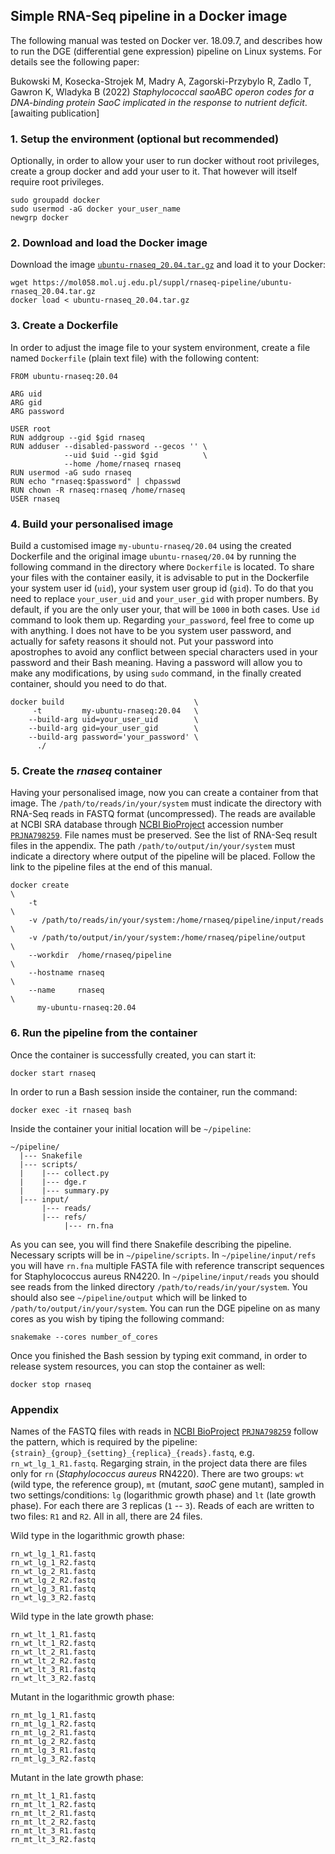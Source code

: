 ## Simple RNA-Seq pipeline in a Docker image
The following manual was tested on Docker ver. 18.09.7, and describes how to run the DGE (differential gene expression) pipeline on Linux systems. For details see the following paper:

Bukowski M, Kosecka-Strojek M, Madry A, Zagorski-Przybylo R, Zadlo T, Gawron K, Wladyka B (2022) _Staphylococcal saoABC operon codes for a DNA-binding protein SaoC implicated in the response to nutrient deficit_. [awaiting publication]

### 1. Setup the environment (optional but recommended)
Optionally, in order to allow your user to run docker without root privileges, create a group docker and add your user to it. That however will itself require root privileges.
```
sudo groupadd docker
sudo usermod -aG docker your_user_name
newgrp docker
```
### 2. Download and load the Docker image
Download the image [`ubuntu-rnaseq_20.04.tar.gz`](https://mol058.mol.uj.edu.pl/suppl/rnaseq-pipeline/ubuntu-rnaseq_20.04.tar.gz) and load it to your Docker:
```
wget https://mol058.mol.uj.edu.pl/suppl/rnaseq-pipeline/ubuntu-rnaseq_20.04.tar.gz
docker load < ubuntu-rnaseq_20.04.tar.gz
```
### 3. Create a Dockerfile
In order to adjust the image file to your system environment, create a file named `Dockerfile` (plain text file) with the following content:
```
FROM ubuntu-rnaseq:20.04

ARG uid
ARG gid
ARG password

USER root
RUN addgroup --gid $gid rnaseq
RUN adduser --disabled-password --gecos '' \
            --uid $uid --gid $gid          \
            --home /home/rnaseq rnaseq
RUN usermod -aG sudo rnaseq
RUN echo "rnaseq:$password" | chpasswd
RUN chown -R rnaseq:rnaseq /home/rnaseq
USER rnaseq
```
### 4. Build your personalised image
Build a customised image `my-ubuntu-rnaseq/20.04` using the created Dockerfile and the original image `ubuntu-rnaseq/20.04` by running the following command in the directory where `Dockerfile` is located. To share your files with the container easily, it is advisable to put in the Dockerfile your system user id (`uid`), your system user group id (`gid`). To do that you need to replace `your_user_uid` and `your_user_gid` with proper numbers. By default, if you are the only user your, that will be `1000` in both cases. Use `id` command to look them up. Regarding `your_password`, feel free to come up with anything. I does not have to be you system user password, and actually for safety reasons it should not. Put your password into apostrophes to avoid any conflict between special characters used in your password and their Bash meaning. Having a password will allow you to make any modifications, by using `sudo` command, in the finally created container, should you need to do that.
```
docker build                             \
     -t         my-ubuntu-rnaseq:20.04   \
	--build-arg uid=your_user_uid        \
	--build-arg gid=your_user_gid        \
	--build-arg password='your_password' \
	  ./
```
### 5. Create the _rnaseq_ container
Having your personalised image, now you can create a container from that image. The `/path/to/reads/in/your/system` must indicate the directory with RNA-Seq reads in FASTQ format (uncompressed). The reads are available at NCBI SRA database through [NCBI BioProject](https://www.ncbi.nlm.nih.gov/bioproject/) accession number [`PRJNA798259`](https://www.ncbi.nlm.nih.gov/bioproject?term=PRJNA798259%5BProject%20Accession%5D). File names must be preserved. See the list of RNA-Seq result files in the appendix. The path `/path/to/output/in/your/system` must indicate a directory where output of the pipeline will be placed. Follow the link to the pipeline files at the end of this manual.
```
docker create                                                          \
    -t                                                                 \
	-v /path/to/reads/in/your/system:/home/rnaseq/pipeline/input/reads \
	-v /path/to/output/in/your/system:/home/rnaseq/pipeline/output     \
	--workdir  /home/rnaseq/pipeline                                   \
	--hostname rnaseq                                                  \
	--name     rnaseq                                                  \
      my-ubuntu-rnaseq:20.04
```
### 6. Run the pipeline from the container
Once the container is successfully created, you can start it:
```
docker start rnaseq
```
In order to run a Bash session inside the container, run the command:
```
docker exec -it rnaseq bash
```
Inside the container your initial location will be `~/pipeline`:
```
~/pipeline/
  |--- Snakefile
  |--- scripts/
  |    |--- collect.py
  |    |--- dge.r
  |    |--- summary.py
  |--- input/
       |--- reads/
       |--- refs/
            |--- rn.fna
```
As you can see, you will find there Snakefile describing the pipeline. Necessary scripts will be in `~/pipeline/scripts`. In `~/pipeline/input/refs` you will have `rn.fna` multiple FASTA file with reference transcript sequences for Staphylococcus aureus RN4220. In `~/pipeline/input/reads` you should see reads from the linked directory `/path/to/reads/in/your/system`. You should also see `~/pipeline/output` which will be linked to `/path/to/output/in/your/system`. You can run the DGE pipeline on as many cores as you wish by tiping the following command:
```
snakemake --cores number_of_cores
```
Once you finished the Bash session by typing exit command, in order to release system resources, you can stop the container as well:
```
docker stop rnaseq
```

### Appendix
Names of the FASTQ files with reads in [NCBI BioProject](https://www.ncbi.nlm.nih.gov/bioproject/) [`PRJNA798259`](https://www.ncbi.nlm.nih.gov/bioproject?term=PRJNA798259%5BProject%20Accession%5D) follow the pattern, which is required by the pipeline: `{strain}_{group}_{setting}_{replica}_{reads}.fastq`, e.g. `rn_wt_lg_1_R1.fastq`. Regarging strain, in the project data there are files only for `rn` (_Staphylococcus aureus_ RN4220). There are two groups: `wt` (wild type, the reference group), `mt` (mutant, _saoC_ gene mutant), sampled in two settings/conditions: `lg` (logarithmic growth phase) and `lt` (late growth phase). For each there are 3 replicas (`1` -- `3`). Reads of each are written to two files: `R1` and `R2`. All in all, there are 24 files.

Wild type in the logarithmic growth phase:
```
rn_wt_lg_1_R1.fastq
rn_wt_lg_1_R2.fastq
rn_wt_lg_2_R1.fastq
rn_wt_lg_2_R2.fastq
rn_wt_lg_3_R1.fastq
rn_wt_lg_3_R2.fastq
```
Wild type in the late growth phase:
```
rn_wt_lt_1_R1.fastq
rn_wt_lt_1_R2.fastq
rn_wt_lt_2_R1.fastq
rn_wt_lt_2_R2.fastq
rn_wt_lt_3_R1.fastq
rn_wt_lt_3_R2.fastq
```
Mutant in the logarithmic growth phase:
```
rn_mt_lg_1_R1.fastq
rn_mt_lg_1_R2.fastq
rn_mt_lg_2_R1.fastq
rn_mt_lg_2_R2.fastq
rn_mt_lg_3_R1.fastq
rn_mt_lg_3_R2.fastq
```
Mutant in the late growth phase:
```
rn_mt_lt_1_R1.fastq
rn_mt_lt_1_R2.fastq
rn_mt_lt_2_R1.fastq
rn_mt_lt_2_R2.fastq
rn_mt_lt_3_R1.fastq
rn_mt_lt_3_R2.fastq
```
